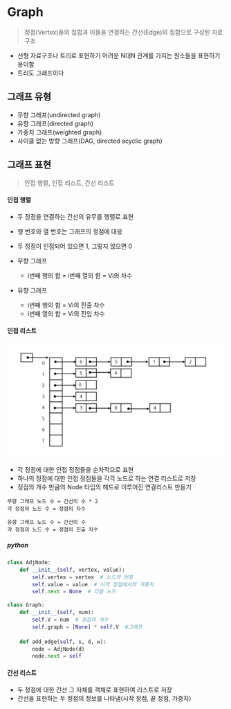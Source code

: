 # Graph

> 정점(Vertex)들의 집합과 이들을 연결하는 간선(Edge)의 집합으로 구성된 자료구조

- 선형 자료구조나 트리로 표현하기 어려운 N대N 관계를 가지는 원소들을 표현하기 용이함
- 트리도 그래프이다



## 그래프 유형

- 무향 그래프(undirected graph)
- 유향 그래프(directed graph)
- 가중치 그래프(weighted graph)
- 사이클 없는 방향 그래프(DAG, directed acyclic graph)



## 그래프 표현

> 인접 행렬, 인접 리스트, 간선 리스트

#### 인접 행렬

- 두 정점을 연결하는 간선의 유무를 행렬로 표현
- 행 번호와 열 번호는 그래프의 정점에 대응
- 두 정점이 인접되어 있으면 1, 그렇지 않으면 0

- 무향 그래프
  - i번째 행의 합 = i번째 열의 함 = Vi의 차수
- 유향 그래프
  - i번째 행의 합 = Vi의 진출 차수
  - i번째 열의 합 = Vi의 진입 차수



#### 인접 리스트

![image-20210819155228655](algorithm.assets/image-20210819155228655.png)

- 각 정점에 대한 인접 정점들을 순차적으로 표현
- 하나의 정점에 대한 인접 정점들을 각각 노드로 하는 연결 리스트로 저장
- 정점의 개수 만큼의 Node 타입의 헤드로 이루어진 연결리스트 만들기 

```
무향 그래프 노드 수 = 간선의 수 * 2
각 정점의 노드 수 = 정점의 차수
```

```
유향 그래프 노드 수 = 간선의 수
각 정점의 노드 수 = 정점의 진출 차수
```

##### python

```python
class AdjNode:
    def __init__(self, vertex, value):
        self.vertex = vertex  # 노드의 번호 
        self.value = value  # 시작 정점에서의 가중치
        self.next = None  # 다음 노드
```

```python
class Graph:
    def __init__(self, num):
        self.V = num  # 정점의 개수
        self.graph = [None] * self.V  #그래프
    
    def add_edge(self, s, d, w):
        node = AdjNode(d)
        node.next = self
```



#### 간선 리스트

- 두 정점에 대한 간선 그 자체를 객체로 표현하여 리스트로 저장
- 간선을 표현하는 두 정점의 정보를 나타냄(시작 정점, 끝 정점, 가중치)

